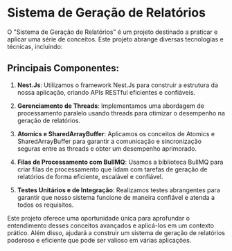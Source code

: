 # Sistema de Geração de Relatórios

O "Sistema de Geração de Relatórios" é um projeto destinado a praticar e aplicar uma série de conceitos. Este projeto abrange diversas tecnologias e técnicas, incluindo:

## Principais Componentes:

1. **Nest.Js**: Utilizamos o framework Nest.Js para construir a estrutura da nossa aplicação, criando APIs RESTful eficientes e confiáveis.

2. **Gerenciamento de Threads**: Implementamos uma abordagem de processamento paralelo usando threads para otimizar o desempenho na geração de relatórios.

3. **Atomics e SharedArrayBuffer**: Aplicamos os conceitos de Atomics e SharedArrayBuffer para garantir a comunicação e sincronização seguras entre as threads e obter um desempenho aprimorado.

4. **Filas de Processamento com BullMQ**: Usamos a biblioteca BullMQ para criar filas de processamento que lidam com tarefas de geração de relatórios de forma eficiente, escalável e confiável.

5. **Testes Unitários e de Integração**: Realizamos testes abrangentes para garantir que nosso sistema funcione de maneira confiável e atenda a todos os requisitos.

Este projeto oferece uma oportunidade única para aprofundar o entendimento desses conceitos avançados e aplicá-los em um contexto prático. Além disso, ajudará a construir um sistema de geração de relatórios poderoso e eficiente que pode ser valioso em várias aplicações.
